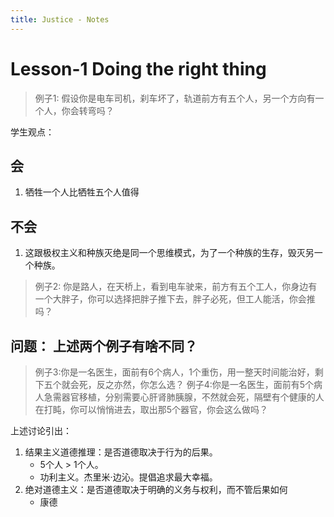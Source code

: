 ```yaml
---
title: Justice - Notes
---
```


# Lesson-1 Doing the right thing

> 例子1: 假设你是电车司机，刹车坏了，轨道前方有五个人，另一个方向有一个人，你会转弯吗？

学生观点：
## 会

1. 牺牲一个人比牺牲五个人值得

## 不会

1. 这跟极权主义和种族灭绝是同一个思维模式，为了一个种族的生存，毁灭另一个种族。

> 例子2: 你是路人，在天桥上，看到电车驶来，前方有五个工人，你身边有一个大胖子，你可以选择把胖子推下去，胖子必死，但工人能活，你会推吗？

## 问题： 上述两个例子有啥不同？

> 例子3:你是一名医生，面前有6个病人，1个重伤，用一整天时间能治好，剩下五个就会死，反之亦然，你怎么选？
> 例子4:你是一名医生，面前有5个病人急需器官移植，分别需要心肝肾肺胰腺，不然就会死，隔壁有个健康的人在打盹，你可以悄悄进去，取出那5个器官，你会这么做吗？

上述讨论引出：
1. 结果主义道德推理：是否道德取决于行为的后果。
   - 5个人 > 1个人。
   - 功利主义。杰里米·边沁。提倡追求最大幸福。
2. 绝对道德主义：是否道德取决于明确的义务与权利，而不管后果如何
   - 康德